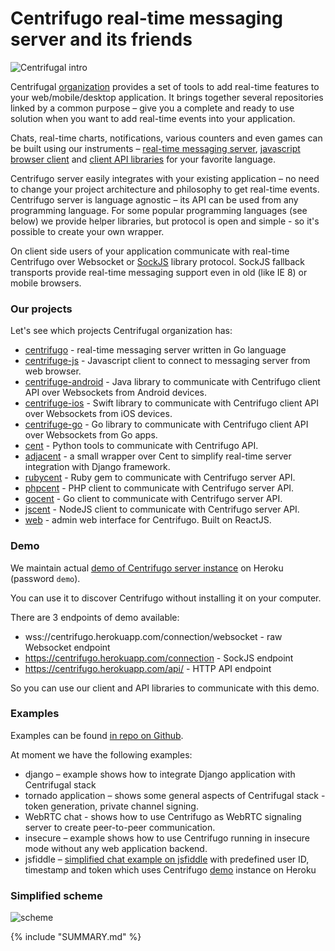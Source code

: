 Centrifugo real-time messaging server and its friends
=====================================================

![Centrifugal intro](https://raw.githubusercontent.com/centrifugal/documentation/master/assets/images/intro.png)

Centrifugal [organization](https://github.com/centrifugal) provides a set of tools to add real-time features to your web/mobile/desktop application. It brings together several repositories linked by a common purpose – give you a complete and ready to use solution when you want to add real-time events into your application.

Chats, real-time charts, notifications, various counters and even games can be built using our instruments – [real-time messaging server](server/README.md), [javascript browser client](client/README.md) and [client API libraries](libraries/README.md) for your favorite language.

Centrifugo server easily integrates with your existing application – no need to change your project architecture and philosophy to get real-time events. Centrifugo server is language agnostic – its API can be used from any programming language. For some popular programming languages (see below) we provide helper libraries, but protocol is open and simple - so it's possible to create your own wrapper.

On client side users of your application communicate with real-time Centrifugo over Websocket or [SockJS](https://github.com/sockjs/sockjs-client) library protocol. SockJS fallback transports provide real-time messaging support even in old (like IE 8) or mobile browsers.

### Our projects

Let's see which projects Centrifugal organization has:

* [centrifugo](https://github.com/centrifugal/centrifugo) - real-time messaging server
    written in Go language
* [centrifuge-js](https://github.com/centrifugal/centrifuge-js) - Javascript client to
    connect to messaging server from web browser.
* [centrifuge-android](https://github.com/centrifugal/centrifuge-android) - Java library to communicate
    with Centrifugo client API over Websockets from Android devices.
* [centrifuge-ios](https://github.com/centrifugal/centrifuge-ios) - Swift library to communicate
    with Centrifugo client API over Websockets from iOS devices.
* [centrifuge-go](https://github.com/centrifugal/centrifuge-go) - Go library to communicate
    with Centrifugo client API over Websockets from Go apps.
* [cent](https://github.com/centrifugal/cent) - Python tools to communicate with Centrifugo API.
* [adjacent](https://github.com/centrifugal/adjacent) - a small wrapper over Cent to
    simplify real-time server integration with Django framework.
* [rubycent](https://github.com/centrifugal/rubycent) - Ruby gem to communicate
    with Centrifugo server API.
* [phpcent](https://github.com/centrifugal/phpcent) - PHP client to communicate
    with Centrifugo server API.
* [gocent](https://github.com/centrifugal/gocent) - Go client to communicate
    with Centrifugo server API.
* [jscent](https://github.com/centrifugal/jscent) - NodeJS client to communicate
    with Centrifugo server API.
* [web](https://github.com/centrifugal/web) - admin web interface for Centrifugo.
    Built on ReactJS.

### Demo

We maintain actual [demo of Centrifugo server instance](https://centrifugo.herokuapp.com) on Heroku (password `demo`).

You can use it to discover Centrifugo without installing it on your computer.

There are 3 endpoints of demo available:

* wss://centrifugo.herokuapp.com/connection/websocket - raw Websocket endpoint
* https://centrifugo.herokuapp.com/connection - SockJS endpoint
* https://centrifugo.herokuapp.com/api/ - HTTP API endpoint

So you can use our client and API libraries to communicate with this demo.

### Examples

Examples can be found [in repo on Github](https://github.com/centrifugal/examples).

At moment we have the following examples:

* django – example shows how to integrate Django application with Centrifugal stack
* tornado application – shows some general aspects of Centrifugal stack - token generation, private channel signing.
* WebRTC chat - shows how to use Centrifugo as WebRTC signaling server to create peer-to-peer communication.
* insecure – example shows how to use Centrifugo running in insecure mode without any web application backend.
* jsfiddle – [simplified chat example on jsfiddle](http://jsfiddle.net/FZambia/yG7Uw/) with predefined user ID, timestamp and token which uses Centrifugo [demo](https://centrifugo.herokuapp.com) instance on Heroku

### Simplified scheme

![scheme](https://raw.githubusercontent.com/centrifugal/documentation/master/assets/images/scheme.png)

{% include "SUMMARY.md" %}
